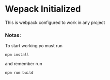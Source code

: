 # Wepack Initialized

This is webpack configured to work in any project

### Notas:
To start working yo must run 
```
npm install
```

and remember run 
```
npm run build
```